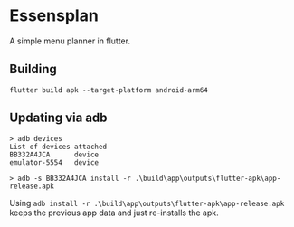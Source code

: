 # Essensplan

A simple menu planner in flutter.


## Building
`flutter build apk --target-platform android-arm64`

## Updating via adb
```
> adb devices
List of devices attached
BB332A4JCA      device
emulator-5554   device

> adb -s BB332A4JCA install -r .\build\app\outputs\flutter-apk\app-release.apk
```
Using `adb install -r .\build\app\outputs\flutter-apk\app-release.apk` keeps the previous app data and just re-installs the apk.
